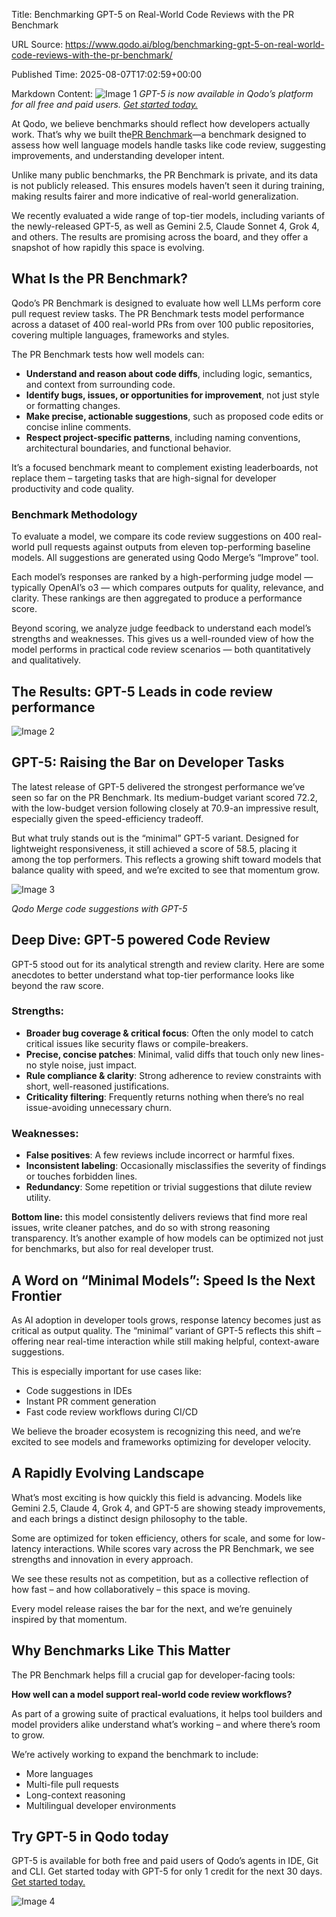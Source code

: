 Title: Benchmarking GPT-5 on Real-World Code Reviews with the PR Benchmark

URL Source: https://www.qodo.ai/blog/benchmarking-gpt-5-on-real-world-code-reviews-with-the-pr-benchmark/

Published Time: 2025-08-07T17:02:59+00:00

Markdown Content:
![Image 1](https://www.qodo.ai/wp-content/uploads/2025/08/Blog_-Benchmarking-GPT-5-and-Friends-on-the-PR-Benchmark-1.png)
_GPT-5 is now available in Qodo’s platform for all free and paid users. [Get started today.](https://www.qodo.ai/get-started/)_

At Qodo, we believe benchmarks should reflect how developers actually work. That’s why we built the[PR Benchmark](https://qodo-merge-docs.qodo.ai/pr_benchmark/)—a benchmark designed to assess how well language models handle tasks like code review, suggesting improvements, and understanding developer intent.

Unlike many public benchmarks, the PR Benchmark is private, and its data is not publicly released. This ensures models haven’t seen it during training, making results fairer and more indicative of real-world generalization.

We recently evaluated a wide range of top-tier models, including variants of the newly-released GPT-5, as well as Gemini 2.5, Claude Sonnet 4, Grok 4, and others. The results are promising across the board, and they offer a snapshot of how rapidly this space is evolving.

**What Is the PR Benchmark?**
-----------------------------

Qodo’s PR Benchmark is designed to evaluate how well LLMs perform core pull request review tasks. The PR Benchmark tests model performance across a dataset of 400 real-world PRs from over 100 public repositories, covering multiple languages, frameworks and styles.

The PR Benchmark tests how well models can:

*   **Understand and reason about code diffs**, including logic, semantics, and context from surrounding code.
*   **Identify bugs, issues, or opportunities for improvement**, not just style or formatting changes.
*   **Make precise, actionable suggestions**, such as proposed code edits or concise inline comments.
*   **Respect project-specific patterns**, including naming conventions, architectural boundaries, and functional behavior.

It’s a focused benchmark meant to complement existing leaderboards, not replace them – targeting tasks that are high-signal for developer productivity and code quality.

### Benchmark Methodology

To evaluate a model, we compare its code review suggestions on 400 real-world pull requests against outputs from eleven top-performing baseline models. All suggestions are generated using Qodo Merge’s “Improve” tool.

Each model’s responses are ranked by a high-performing judge model — typically OpenAI’s o3 — which compares outputs for quality, relevance, and clarity. These rankings are then aggregated to produce a performance score.

Beyond scoring, we analyze judge feedback to understand each model’s strengths and weaknesses. This gives us a well-rounded view of how the model performs in practical code review scenarios — both quantitatively and qualitatively.

**The Results: GPT-5 Leads in code review performance**
-------------------------------------------------------

![Image 2](https://www.qodo.ai/wp-content/uploads/2025/08/image-45.png)

**GPT-5: Raising the Bar on Developer Tasks**
---------------------------------------------

The latest release of GPT-5 delivered the strongest performance we’ve seen so far on the PR Benchmark. Its medium-budget variant scored 72.2, with the low-budget version following closely at 70.9-an impressive result, especially given the speed-efficiency tradeoff.

But what truly stands out is the “minimal” GPT-5 variant. Designed for lightweight responsiveness, it still achieved a score of 58.5, placing it among the top performers. This reflects a growing shift toward models that balance quality with speed, and we’re excited to see that momentum grow.

![Image 3](https://www.qodo.ai/wp-content/uploads/2025/08/Screenshot-2025-08-06-at-14.57.21.png)

_Qodo Merge code suggestions with GPT-5_

**Deep Dive: GPT-5 powered Code Review**
----------------------------------------

GPT-5 stood out for its analytical strength and review clarity. Here are some anecdotes to better understand what top-tier performance looks like beyond the raw score.

### **Strengths:**

*   **Broader bug coverage & critical focus**: Often the only model to catch critical issues like security flaws or compile-breakers.
*   **Precise, concise patches**: Minimal, valid diffs that touch only new lines-no style noise, just impact.
*   **Rule compliance & clarity**: Strong adherence to review constraints with short, well-reasoned justifications.
*   **Criticality filtering**: Frequently returns nothing when there’s no real issue-avoiding unnecessary churn.

### **Weaknesses:**

*   **False positives**: A few reviews include incorrect or harmful fixes.
*   **Inconsistent labeling**: Occasionally misclassifies the severity of findings or touches forbidden lines.
*   **Redundancy**: Some repetition or trivial suggestions that dilute review utility.

**Bottom line:** this model consistently delivers reviews that find more real issues, write cleaner patches, and do so with strong reasoning transparency. It’s another example of how models can be optimized not just for benchmarks, but also for real developer trust.

**A Word on “Minimal Models”: Speed Is the Next Frontier**
----------------------------------------------------------

As AI adoption in developer tools grows, response latency becomes just as critical as output quality. The “minimal” variant of GPT-5 reflects this shift – offering near real-time interaction while still making helpful, context-aware suggestions.

This is especially important for use cases like:

*   Code suggestions in IDEs
*   Instant PR comment generation
*   Fast code review workflows during CI/CD

We believe the broader ecosystem is recognizing this need, and we’re excited to see models and frameworks optimizing for developer velocity.

**A Rapidly Evolving Landscape**
--------------------------------

What’s most exciting is how quickly this field is advancing. Models like Gemini 2.5, Claude 4, Grok 4, and GPT-5 are showing steady improvements, and each brings a distinct design philosophy to the table.

Some are optimized for token efficiency, others for scale, and some for low-latency interactions. While scores vary across the PR Benchmark, we see strengths and innovation in every approach.

We see these results not as competition, but as a collective reflection of how fast – and how collaboratively – this space is moving.

Every model release raises the bar for the next, and we’re genuinely inspired by that momentum.

**Why Benchmarks Like This Matter**
-----------------------------------

The PR Benchmark helps fill a crucial gap for developer-facing tools:

**How well can a model support real-world code review workflows?**

As part of a growing suite of practical evaluations, it helps tool builders and model providers alike understand what’s working – and where there’s room to grow.

We’re actively working to expand the benchmark to include:

*   More languages
*   Multi-file pull requests
*   Long-context reasoning
*   Multilingual developer environments

Try GPT-5 in Qodo today
-----------------------

GPT-5 is available for both free and paid users of Qodo’s agents in IDE, Git and CLI. Get started today with GPT-5 for only 1 credit for the next 30 days. [Get started today.](https://www.qodo.ai/get-started/)

![Image 4](https://www.qodo.ai/blog/benchmarking-gpt-5-on-real-world-code-reviews-with-the-pr-benchmark/)